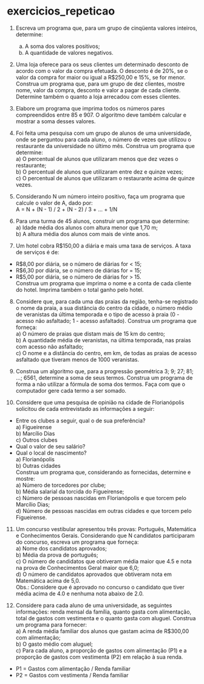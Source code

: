# exercicios_repeticao

1. Escreva um programa que, para um grupo de cinqüenta valores inteiros, 
determine:
	<ol type="a">
		<li> A soma dos valores positivos;</li>
		<li> A quantidade de valores negativos.</li>
	</ol>

2. Uma loja oferece para os seus clientes um determinado desconto de 
acordo com o valor da compra efetuada. O desconto é de 20%, se o valor da 
compra for maior ou igual a R$250,00 e 15%, se for menor. Construa um 
programa que, para um grupo de dez clientes, mostre nome, valor da compra, 
desconto e valor a pagar de cada cliente. Determine também o quanto a loja 
arrecadou com esses clientes.

3. Elabore um programa que imprima todos os números pares 
compreendidos entre 85 e 907. O algoritmo deve também calcular e mostrar a 
soma desses valores.

4. Foi feita uma pesquisa com um grupo de alunos de uma universidade, 
onde se perguntou para cada aluno, o número de vezes que utilizou o 
restaurante da universidade no último mês. Construa um programa que 
determine:  
a) O percentual de alunos que utilizaram menos que dez vezes o 
restaurante;  
b) O percentual de alunos que utilizaram entre dez e quinze vezes;  
c) O percentual de alunos que utilizaram o restaurante acima de quinze 
vezes.

5. Considerando N um número inteiro positivo, faça um programa que 
calcule o valor de A, dado por:  
A = N + (N - 1) / 2 + (N - 2) / 3 + ... + 1/N

6. Para uma turma de 45 alunos, construir um programa que determine:  
a) Idade média dos alunos com altura menor que 1,70 m;  
b) A altura média dos alunos com mais de vinte anos.

7. Um hotel cobra R$150,00 a diária e mais uma taxa de serviços. A taxa 
de serviços é de:  
- R$8,00 por diária, se o número de diárias for < 15;  
- R$6,30 por diária, se o número de diárias for = 15;  
- R$5,00 por diária, se o número de diárias for > 15.    
Construa um programa que imprima o nome e a conta de cada cliente do hotel. 
Imprima também o total ganho pelo hotel.

8. Considere que, para cada uma das praias da região, tenha-se registrado 
o nome da praia, a sua distância do centro da cidade, o número médio de 
veranistas da última temporada e o tipo de acesso à praia (0 - acesso não 
asfaltado; 1 - acesso asfaltado). Construa um programa que forneça:  
a) O número de praias que distam mais de 15 km do centro;  
b) A quantidade média de veranistas, na última temporada, nas praias com 
acesso não asfaltado;  
c) O nome e a distância do centro, em km, de todas as praias de acesso 
asfaltado que tiveram menos de 1000 veranistas.

9. Construa um algoritmo que, para a progressão geométrica 3; 9; 27; 81;
...; 6561, determine a soma de seus termos. Construa um programa de forma a 
não utilizar a fórmula de soma dos termos. Faça com que o computador gere 
cada termo a ser somado.

10. Considere que uma pesquisa de opinião na cidade de Florianópolis 
solicitou de cada entrevistado as informações a seguir:
- Entre os clubes a seguir, qual o de sua preferência?  
a) Figueirense  
b) Marcílio Dias  
c) Outros clubes
- Qual o valor de seu salário?
- Qual o local de nascimento?  
a) Florianópolis  
b) Outras cidades  
Construa um programa que, considerando as fornecidas, determine e 
mostre:  
a) Número de torcedores por clube;  
b) Média salarial da torcida do Figueirense;  
c) Número de pessoas nascidas em Florianópolis e que torcem pelo
Marcílio Dias;  
d) Número de pessoas nascidas em outras cidades e que torcem pelo
Figueirense.

11. Um concurso vestibular apresentou três provas: Português, Matemática 
e Conhecimentos Gerais. Considerando que N candidatos participaram do 
concurso, escreva um programa que forneça:  
a) Nome dos candidatos aprovados;  
b) Média da prova de português;  
c) O número de candidatos que obtiveram média maior que 4.5 e nota na 
prova de Conhecimentos Geral maior que 6,0;  
d) O número de candidatos aprovados que obtiveram nota em Matemática 
acima de 5,0.  
 Obs.: Considere que é aprovado no concurso o candidato que tiver média 
acima de 4.0 e nenhuma nota abaixo de 2.0.

12. Considere para cada aluno de uma universidade, as seguintes
informações: renda mensal da família, quanto gasta com alimentação, total de 
gastos com vestimenta e o quanto gasta com aluguel. Construa um programa
para fornecer:  
a) A renda média familiar dos alunos que gastam acima de R$300,00 com 
alimentação;  
b) O gasto médio com aluguel;  
c) Para cada aluno, a proporção de gastos com alimentação (P1) e a 
proporção de gastos com vestimenta (P2) em relação à sua renda.
- P1 = Gastos com alimentação / Renda familiar
- P2 = Gastos com vestimenta / Renda familiar